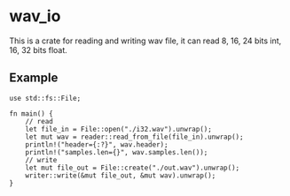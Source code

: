 # wav_io 

This is a crate for reading and writing wav file, it can read 8, 16, 24 bits int, 16, 32 bits float.

## Example

```
use std::fs::File;

fn main() {
    // read
    let file_in = File::open("./i32.wav").unwrap();
    let mut wav = reader::read_from_file(file_in).unwrap();
    println!("header={:?}", wav.header);
    println!("samples.len={}", wav.samples.len());
    // write
    let mut file_out = File::create("./out.wav").unwrap();
    writer::write(&mut file_out, &mut wav).unwrap();   
}
```
